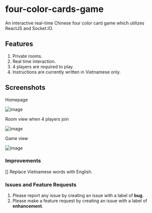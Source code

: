 # four-color-cards-game

An interactive real-time Chinese four color card game which utilizes ReactJS and Socket.IO.

## Features

1. Private rooms.
2. Real time interaction.
3. 4 players are required to play.
4. Instructions are currently written in Vietnamese only.

## Screenshots

Homepage

![image](https://user-images.githubusercontent.com/7309086/120936668-fe7f7900-c6d6-11eb-848e-a7611174dec6.png)

Room view when 4 players join

![image](https://user-images.githubusercontent.com/7309086/120936696-240c8280-c6d7-11eb-8bfa-b3229dce2ee7.png)

Game view

![image](https://user-images.githubusercontent.com/7309086/120936738-67ff8780-c6d7-11eb-9b7a-63c8f38a3c4a.png)

### Improvements

[] Replace Vietnamese words with English.

### Issues and Feature Requests

1. Please report any issue by creating an issue with a label of **bug**.
2. Please make a feature request by creating an issue with a label of **enhancement**.
